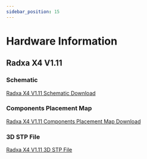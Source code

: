 ```yaml
---
sidebar_position: 15
---
```


# Hardware Information

## Radxa X4 V1.11

### Schematic

[Radxa X4 V1.11 Schematic Download](https://dl.radxa.com/x/x4/radxa_x4_v1.11_schematic.pdf)

### Components Placement Map

[Radxa X4 V1.11 Components Placement Map Download](https://dl.radxa.com/x/x4/radxa_x4_v1.11_components_placement_map.zip)

### 3D STP File

[Radxa X4 V1.11 3D STP File](https://dl.radxa.com/x/x4/radxa_x4_3d_pcba.zip)
